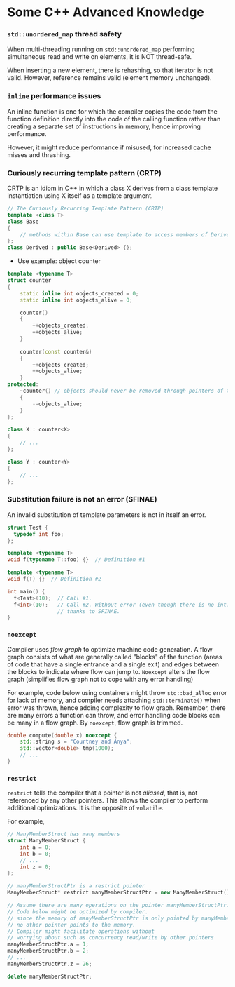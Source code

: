 # Some C++ Advanced Knowledge

### `std::unordered_map` thread safety

When multi-threading running on `std::unordered_map` performing simultaneous read and write on elements, it is NOT thread-safe.

When inserting a new element, there is rehashing, so that iterator is not valid. However, reference remains valid (element memory unchanged).

### `inline` performance issues

An inline function is one for which the compiler copies the code from the function definition directly into the code of the calling function rather than creating a separate set of instructions in memory, hence improving performance.

However, it might reduce performance if misused, for increased cache misses and thrashing.


### Curiously recurring template pattern (CRTP)

CRTP is an idiom in C++ in which a class X derives from a class template instantiation using X itself as a template argument.

```cpp
// The Curiously Recurring Template Pattern (CRTP)
template <class T>
class Base
{
    // methods within Base can use template to access members of Derived
};
class Derived : public Base<Derived> {};
```

* Use example: object counter

```cpp
template <typename T>
struct counter
{
    static inline int objects_created = 0;
    static inline int objects_alive = 0;

    counter()
    {
        ++objects_created;
        ++objects_alive;
    }
    
    counter(const counter&)
    {
        ++objects_created;
        ++objects_alive;
    }
protected:
    ~counter() // objects should never be removed through pointers of this type
    {
        --objects_alive;
    }
};

class X : counter<X>
{
    // ...
};

class Y : counter<Y>
{
    // ...
};
```

### Substitution failure is not an error (SFINAE) 

An invalid substitution of template parameters is not in itself an error.

```cpp
struct Test {
  typedef int foo;
};

template <typename T>
void f(typename T::foo) {}  // Definition #1

template <typename T>
void f(T) {}  // Definition #2

int main() {
  f<Test>(10);  // Call #1.
  f<int>(10);   // Call #2. Without error (even though there is no int::foo)
                // thanks to SFINAE.
}
```

### `noexcept`

Compiler uses *flow graph* to optimize machine code generation. A flow graph consists of what are generally called "blocks" of the function (areas of code that have a single entrance and a single exit) and edges between the blocks to indicate where flow can jump to. `Noexcept` alters the flow graph (simplifies flow graph not to cope with any error handling)

For example, code below using containers might throw `std::bad_alloc` error for lack of memory, and compiler needs attaching `std::terminate()` when error was thrown, hence adding complexity to flow graph. Remember, there are many errors a function can throw, and error handling code blocks can be many in a flow graph. By `noexcept`, flow graph is trimmed. 
```cpp
double compute(double x) noexcept {
    std::string s = "Courtney and Anya";
    std::vector<double> tmp(1000);
    // ...
}
```

### `restrict`

`restrict` tells the compiler that a pointer is not *aliased*, that is, not referenced by any other pointers. This allows the compiler to perform additional optimizations. It is the opposite of `volatile`.

For example, 
```cpp
// ManyMemberStruct has many members
struct ManyMemberStruct {
    int a = 0;
    int b = 0;
    // ...
    int z = 0;
};

// manyMemberStructPtr is a restrict pointer
ManyMemberStruct* restrict manyMemberStructPtr = new ManyMemberStruct();

// Assume there are many operations on the pointer manyMemberStructPtr.
// Code below might be optimized by compiler.
// since the memory of manyMemberStructPtr is only pointed by manyMemberStructPtr,
// no other pointer points to the memory.
// Compiler might facilitate operations without 
// worrying about such as concurrency read/write by other pointers
manyMemberStructPtr.a = 1;
manyMemberStructPtr.b = 2;
// ...
manyMemberStructPtr.z = 26;

delete manyMemberStructPtr;
```
